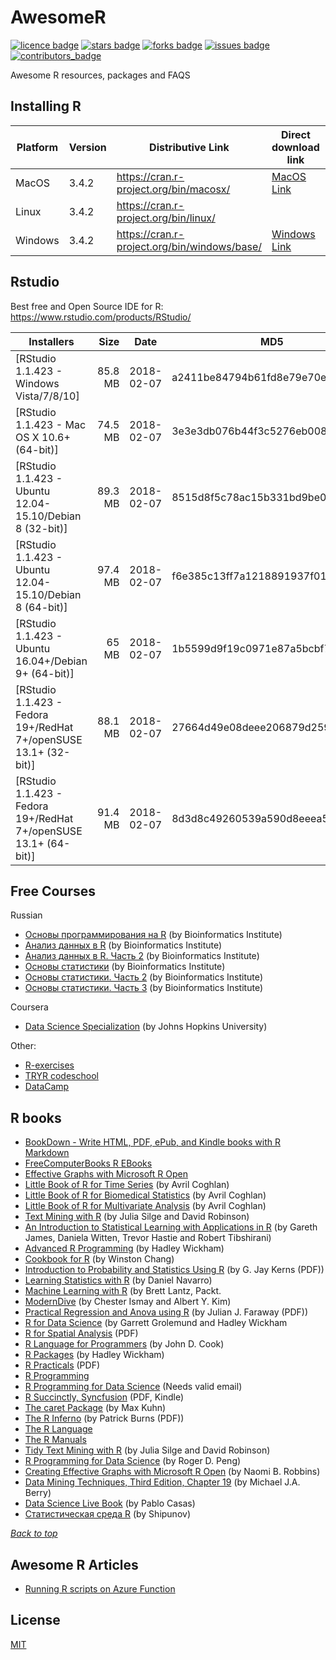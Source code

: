 # AwesomeR
<a name="header01"></a>
[![licence badge]][licence]
[![stars badge]][stars]
[![forks badge]][forks]
[![issues badge]][issues]
[![contributors_badge]][contributors]

[licence badge]:https://img.shields.io/badge/license-MIT-blue.svg
[stars badge]:https://img.shields.io/github/stars/ktaranov/AwesomeR.svg
[forks badge]:https://img.shields.io/github/forks/ktaranov/AwesomeR.svg
[issues badge]:https://img.shields.io/github/issues/ktaranov/AwesomeR.svg
[contributors_badge]:https://img.shields.io/github/contributors/ktaranov/AwesomeR.svg

[licence]:https://github.com/ktaranov/AwesomeR/blob/master/LICENSE
[stars]:https://github.com/ktaranov/AwesomeR/stargazers
[forks]:https://github.com/ktaranov/AwesomeR/network
[issues]:https://github.com/ktaranov/AwesomeR/issues
[contributors]:https://github.com/ktaranov/AwesomeR/graphs/contributors

Awesome R resources, packages and FAQS

## Installing R

| Platform | Version | Distributive Link                           | Direct download link | Size, Mb | SHA-1                                    |
|----------|---------|---------------------------------------------|----------------------|---------:|------------------------------------------|
| MacOS    | 3.4.2   | https://cran.r-project.org/bin/macosx/      | [MacOS Link]         | 61       | 4138852c052a2056ce648d886b9b47d8a514b762 |
| Linux    | 3.4.2   | https://cran.r-project.org/bin/linux/       |                      | 61       |                                          |
| Windows  | 3.4.2   | https://cran.r-project.org/bin/windows/base/| [Windows Link]       | 74       | 25527cd39a30b500e45cb65d967c45572ea183b6 |

[MacOS Link]:https://cran.r-project.org/bin/macosx/R-3.4.2.pkg
[Windows Link]:https://cran.r-project.org/bin/windows/base/R-3.4.2-win.exe


## Rstudio
Best free and Open Source IDE for R: https://www.rstudio.com/products/RStudio/

| Installers                                                       | Size    | Date       | MD5                              |
|------------------------------------------------------------------|--------:|------------|----------------------------------|
| [RStudio 1.1.423 - Windows Vista/7/8/10]                         | 85.8 MB | 2018-02-07 | a2411be84794b61fd8e79e70e7c0f0b0 |
| [RStudio 1.1.423 - Mac OS X 10.6+ (64-bit)]                      | 74.5 MB | 2018-02-07 | 3e3e3db076b44f3c5276eb008614b4cf |
| [RStudio 1.1.423 - Ubuntu 12.04-15.10/Debian 8 (32-bit)]         | 89.3 MB | 2018-02-07 | 8515d8f5c78ac15b331bd9be0c1ea412 |
| [RStudio 1.1.423 - Ubuntu 12.04-15.10/Debian 8 (64-bit)]         | 97.4 MB | 2018-02-07 | f6e385c13ff7a1218891937f016e9383 |
| [RStudio 1.1.423 - Ubuntu 16.04+/Debian 9+ (64-bit)]             |   65 MB | 2018-02-07 | 1b5599d9f19c0971e87a5bcbf77aa8bc |
| [RStudio 1.1.423 - Fedora 19+/RedHat 7+/openSUSE 13.1+ (32-bit)] | 88.1 MB | 2018-02-07 | 27664d49e08deee206879d259fd10512 |
| [RStudio 1.1.423 - Fedora 19+/RedHat 7+/openSUSE 13.1+ (64-bit)] | 91.4 MB | 2018-02-07 | 8d3d8c49260539a590d8eeea555eab08 |

[RStudio 1.0.153 - Windows Vista/7/8/10]:https://download1.rstudio.org/RStudio-1.1.423.exe
[RStudio 1.0.153 - Mac OS X 10.6+ (64-bit)]:https://download1.rstudio.org/RStudio-1.1.423.dmg
[RStudio 1.0.153 - Ubuntu 12.04-15.10/Debian 8 (32-bit)]:https://download1.rstudio.org/rstudio-1.1.423-i386.deb
[RStudio 1.0.153 - Ubuntu 12.04-15.10/Debian 8 (64-bit)]:https://download1.rstudio.org/rstudio-1.1.423-amd64.deb
[RStudio 1.0.153 - Ubuntu 16.04+/Debian 9+ (64-bit)]:https://download1.rstudio.org/rstudio-xenial-1.1.423-amd64.deb
[RStudio 1.0.153 - Fedora 19+/RedHat 7+/openSUSE 13.1+ (32-bit)]:https://download1.rstudio.org/rstudio-1.1.423-i686.rpm
[RStudio 1.0.153 - Fedora 19+/RedHat 7+/openSUSE 13.1+ (64-bit)]:https://download1.rstudio.org/rstudio-1.1.423-x86_64.rpm


## Free Courses
Russian
 - [Основы программирования на R](https://stepik.org/course/Основы-программирования-на-R-497) (by Bioinformatics Institute)
 - [Анализ данных в R](https://stepik.org/course/Анализ-данных-в-R-129) (by Bioinformatics Institute)
 - [Анализ данных в R. Часть 2](https://stepik.org/course/Анализ-данных-в-R-Часть-2-724) (by Bioinformatics Institute)
 - [Основы статистики](https://stepik.org/course/Основы-статистики-76/) (by Bioinformatics Institute)
 - [Основы статистики. Часть 2](https://stepik.org/course/Основы-статистики-Часть-2-524) (by Bioinformatics Institute)
 - [Основы статистики. Часть 3](https://stepik.org/course/Основы-статистики-Часть-3-2152/) (by Bioinformatics Institute)

Coursera
 - [Data Science Specialization](https://www.coursera.org/specializations/jhu-data-science) (by Johns Hopkins University)

Other:
 - [R-exercises](http://www.r-exercises.com/)
 - [TRYR codeschool](http://tryr.codeschool.com/)
 - [DataCamp](https://www.datacamp.com/)

## R books
 - [BookDown - Write HTML, PDF, ePub, and Kindle books with R Markdown](https://bookdown.org)
 - [FreeComputerBooks R EBooks](http://freecomputerbooks.com/langRBooks.html)
 - [Effective Graphs with Microsoft R Open](http://blog.revolutionanalytics.com/2016/05/e-book-effective-graphs.html)
 - [Little Book of R for Time Series](http://a-little-book-of-r-for-time-series.readthedocs.io/en/latest/index.html) (by Avril Coghlan)
 - [Little Book of R for Biomedical Statistics](http://a-little-book-of-r-for-biomedical-statistics.readthedocs.io/en/latest/index.html) (by Avril Coghlan)
 - [Little Book of R for Multivariate Analysis](http://little-book-of-r-for-multivariate-analysis.readthedocs.io/en/latest/index.html) (by Avril Coghlan)
 - [Text Mining with R](http://tidytextmining.com/) (by Julia Silge and David Robinson)
 - [An Introduction to Statistical Learning with Applications in R](http://www-bcf.usc.edu/~gareth/ISL/) (by Gareth James, Daniela Witten, Trevor Hastie and Robert Tibshirani)
 - [Advanced R Programming](http://adv-r.had.co.nz) (by Hadley Wickham)
 - [Cookbook for R](http://www.cookbook-r.com) (by Winston Chang)
 - [Introduction to Probability and Statistics Using R](http://cran.r-project.org/web/packages/IPSUR/vignettes/IPSUR.pdf) (by G. Jay Kerns (PDF))
 - [Learning Statistics with R](http://health.adelaide.edu.au/psychology/ccs/teaching/lsr) (by Daniel Navarro)
 - [Machine Learning with R](https://www.packtpub.com/packyt/free-ebook/r-machine-learning) (by Brett Lantz, Packt.
 - [ModernDive](https://ismayc.github.io/moderndiver-book/) (by Chester Ismay and Albert Y. Kim)
 - [Practical Regression and Anova using R](http://cran.r-project.org/doc/contrib/Faraway-PRA.pdf) (by Julian J. Faraway (PDF))
 - [R for Data Science](http://r4ds.had.co.nz) (by Garrett Grolemund and Hadley Wickham
 - [R for Spatial Analysis](http://www.columbia.edu/~cjd11/charles_dimaggio/DIRE/resources/spatialEpiBook.pdf) (PDF)
 - [R Language for Programmers](http://www.johndcook.com/blog/r_language_for_programmers) (by John D. Cook)
 - [R Packages](http://r-pkgs.had.co.nz) (by Hadley Wickham)
 - [R Practicals](http://www.columbia.edu/~cjd11/charles_dimaggio/DIRE/resources/R/practicalsBookNoAns.pdf) (PDF)
 - [R Programming](https://en.wikibooks.org/wiki/R_Programming)
 - [R Programming for Data Science](https://leanpub.com/rprogramming) (Needs valid email)
 - [R Succinctly, Syncfusion](https://www.syncfusion.com/resources/techportal/ebooks/rsuccinctly) (PDF, Kindle)
 - [The caret Package](http://topepo.github.io/caret/index.html) (by Max Kuhn)
 - [The R Inferno](http://www.burns-stat.com/pages/Tutor/R_inferno.pdf) (by Patrick Burns (PDF))
 - [The R Language](http://stat.ethz.ch/R-manual/R-patched/doc/html)
 - [The R Manuals](http://cran.r-project.org/manuals.html)
 - [Tidy Text Mining with R](http://tidytextmining.com) (by Julia Silge and David Robinson)
 - [R Programming for Data Science](https://leanpub.com/rprogramming) (by Roger D. Peng)
 - [Creating Effective Graphs with Microsoft R Open](https://github.com/nbrgraphs/mro) (by Naomi B. Robbins)
 - [Data Mining Techniques, Third Edition, Chapter 19](https://www.jmp.com/en_us/offers/data-mining-techniques-book/thanks.html#formsuccess) (by Michael J.A. Berry)
 - [Data Science Live Book](https://livebook.datascienceheroes.com/) (by Pablo Casas)
 - [Статистическая среда R](http://herba.msu.ru/shipunov/software/r/r-ru.htm) (by Shipunov)

[*Back to top*](#header01)


## Awesome R Articles
 - [Running R scripts on Azure Function](https://github.com/thdeltei/azure-function-r)


## License
[MIT](/License)
